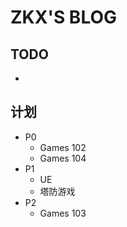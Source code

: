# ZKX'S BLOG

## TODO

- 

## 计划

- P0
	- Games 102
	- Games 104
- P1
	-  UE
	- 塔防游戏 
- P2
	- Games 103